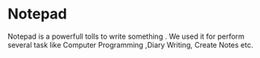 # Notepad
Notepad is a powerfull tolls to write something . We used it for perform several task like Computer Programming ,Diary Writing, Create Notes etc.
